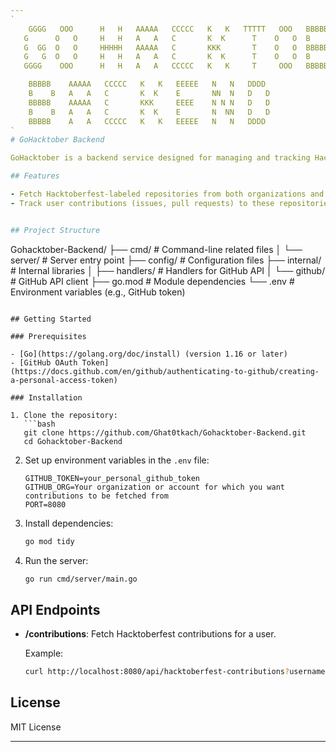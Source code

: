 ```yaml
---
`
    GGGG   OOO      H   H   AAAAA   CCCCC   K   K   TTTTT   OOO   BBBBB   EEEEE   RRRR  
   G      O   O     H   H   A   A   C       K  K      T    O   O  B    B  E       R   R
   G  GG  O   O     HHHHH   AAAAA   C       KKK       T    O   O  BBBBB   EEEE    RRRR 	
   G   G  O   O     H   H   A   A   C       K  K      T    O   O  B    B  E       R  R 
   GGGG    OOO      H   H   A   A   CCCCC   K   K     T     OOO   BBBBB   EEEEE   R   R

    BBBBB    AAAAA   CCCCC   K   K   EEEEE   N   N   DDDD  
    B    B   A   A   C       K  K    E       NN  N   D   D
    BBBBB    AAAAA   C       KKK     EEEE    N N N   D   D
    B    B   A   A   C       K  K    E       N  NN   D   D
    BBBBB    A   A   CCCCC   K   K   EEEEE   N   N   DDDD  
`
# GoHacktober Backend

GoHacktober is a backend service designed for managing and tracking Hacktoberfest contributions. This service leverages the GitHub API to retrieve repositories and contributions tagged with Hacktoberfest.

## Features

- Fetch Hacktoberfest-labeled repositories from both organizations and individual users.
- Track user contributions (issues, pull requests) to these repositories.


## Project Structure

```
Gohacktober-Backend/
├── cmd/                 # Command-line related files
│   └── server/          # Server entry point
├── config/              # Configuration files
├── internal/            # Internal libraries
│   ├── handlers/        # Handlers for GitHub API
│   └── github/          # GitHub API client
├── go.mod               # Module dependencies
└── .env                 # Environment variables (e.g., GitHub token)
```

## Getting Started

### Prerequisites

- [Go](https://golang.org/doc/install) (version 1.16 or later)
- [GitHub OAuth Token](https://docs.github.com/en/github/authenticating-to-github/creating-a-personal-access-token)

### Installation

1. Clone the repository:
   ```bash
   git clone https://github.com/Ghat0tkach/Gohacktober-Backend.git
   cd Gohacktober-Backend
   ```

2. Set up environment variables in the `.env` file:
   ```
   GITHUB_TOKEN=your_personal_github_token
   GITHUB_ORG=Your organization or account for which you want contributions to be fetched from
   PORT=8080

   ```

3. Install dependencies:
   ```bash
   go mod tidy
   ```

4. Run the server:
   ```bash
   go run cmd/server/main.go
   ```

## API Endpoints

- **/contributions**: Fetch Hacktoberfest contributions for a user.
  
  Example:
  ```bash
  curl http://localhost:8080/api/hacktoberfest-contributions?username={Username}
  ```

## License

MIT License

---
```

